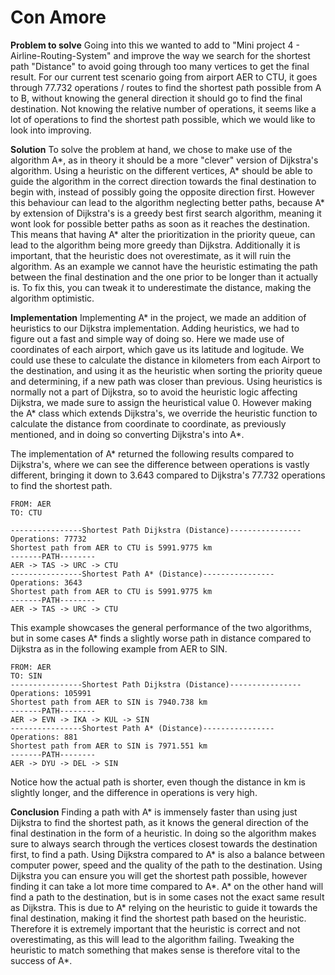 # Con Amore

**Problem to solve**
Going into this we wanted to add to "Mini project 4 - Airline-Routing-System" and improve the way we search for the shortest path "Distance" to avoid going through too many vertices to get the final result. For our current test scenario going from airport AER to CTU, it goes through 77.732 operations  / routes to find the shortest path possible from A to B, without knowing the general direction it should go to find the final destination. Not knowing the relative number of operations, it seems like a lot of operations to find the shortest path possible, which we would like to look into improving.

**Solution**
To solve the problem at hand,  we chose to make use of the algorithm A*, as in theory it should be a more "clever" version of Dijkstra's algorithm. Using a heuristic on the different vertices, A* should be able to guide the algorithm in the correct direction towards the final destination to begin with, instead of possibly going the opposite direction first. However this behaviour can lead to the algorithm neglecting better paths, because A* by extension of Dijkstra's is a greedy best first search algorithm, meaning it wont look for possible better paths as soon as it reaches the destination. This means that having A* alter the prioritization in the priority queue, can lead to the algorithm being more greedy than Dijkstra. Additionally it is important, that the heuristic does not overestimate, as it will ruin the algorithm. As an example we cannot have the heuristic estimating the path between the final destination and the one prior to be longer than it actually is. To fix this, you can tweak it to underestimate the distance, making the algorithm optimistic.

**Implementation**
Implementing A* in the project, we made an addition of heuristics to our Dijkstra implementation. Adding heuristics, we had to figure out a fast and simple way of doing so. Here we made use of coordinates of each airport, which gave us its latitude and logitude. We could use these to calculate the distance in kilometers from each Airport to the destination, and using it as the heuristic when sorting the priority queue and determining, if a new path was closer than previous. Using heuristics is normally not a part of Dijkstra, so to avoid the heuristic logic affecting Dijkstra, we made sure to assign the heuristical value 0. However making the A* class which extends Dijkstra's, we override the heuristic function to calculate the distance from coordinate to coordinate, as previously mentioned, and in doing so converting Dijkstra's into A*.

The implementation of A* returned the following results compared to Dijkstra's, where we can see the difference between operations is vastly different, bringing it down to 3.643 compared to Dijkstra's 77.732 operations to find the shortest path.
```
FROM: AER
TO: CTU

----------------Shortest Path Dijkstra (Distance)----------------
Operations: 77732
Shortest path from AER to CTU is 5991.9775 km
-------PATH--------
AER -> TAS -> URC -> CTU
----------------Shortest Path A* (Distance)----------------
Operations: 3643
Shortest path from AER to CTU is 5991.9775 km
-------PATH--------
AER -> TAS -> URC -> CTU
```
This example showcases the general performance of the two algorithms, but in some cases A* finds a slightly worse path in distance compared to Dijkstra as in the following example from AER to SIN.
```
FROM: AER
TO: SIN
----------------Shortest Path Dijkstra (Distance)----------------
Operations: 105991
Shortest path from AER to SIN is 7940.738 km
-------PATH--------
AER -> EVN -> IKA -> KUL -> SIN
----------------Shortest Path A* (Distance)----------------
Operations: 881
Shortest path from AER to SIN is 7971.551 km
-------PATH--------
AER -> DYU -> DEL -> SIN
```
Notice how the actual path is shorter, even though the distance in km is slightly longer, and the difference in operations is very high.

**Conclusion**
Finding a path with A* is immensely faster than using just Dijkstra to find the shortest path, as it knows the general direction of the final destination in the form of a heuristic. In doing so the algorithm makes sure to always search through the vertices closest towards the destination first, to find a path. Using Dijkstra compared to A* is also a balance between computer power, speed and the quality of the path to the destination. Using Dijkstra you can ensure you will get the shortest path possible, however finding it can take a lot more time compared to A*. A* on the other hand will find a path to the destination, but is in some cases not the exact same result as Dijkstra. This is due to A* relying on the heuristic to guide it towards the final destination, making it find the shortest path based on the heuristic. Therefore it is extremely important that the heuristic is correct and not overestimating, as this will lead to the algorithm failing. Tweaking the heuristic to match something that makes sense is therefore vital to the success of A*.
